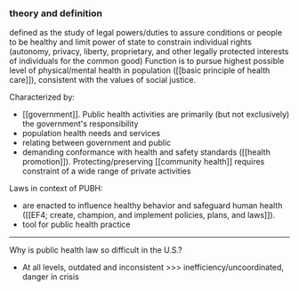 ### theory and definition
defined as the study of legal powers/duties to assure conditions or people to be healthy and limit power of state to constrain individual rights (autonomy, privacy, liberty, proprietary, and other legally protected interests of individuals for the common good)
	Function is to pursue highest possible level of physical/mental health in population ([[basic principle of health care]]), consistent with the values of social justice.

Characterized by:
- [[government]]. Public health activities are primarily (but not exclusively) the government's responsibility
- population health needs and services
- relating between government and public
- demanding conformance with health and safety standards ([[health promotion]]). Protecting/preserving [[community health]] requires constraint of a wide range of private activities

Laws in context of PUBH:
- are enacted to influence healthy behavior and safeguard human health ([[EF4; create, champion, and implement policies, plans, and laws]]).
- tool for public health practice 

--- 
Why is public health law so difficult in the U.S.?
- At all levels, outdated and inconsistent >>> inefficiency/uncoordinated, danger in crisis
